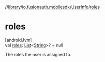 //[library](../../../index.md)/[io.fusionauth.mobilesdk](../index.md)/[UserInfo](index.md)/[roles](roles.md)

# roles

[androidJvm]\
val [roles](roles.md): [List](https://kotlinlang.org/api/core/kotlin-stdlib/kotlin.collections/-list/index.html)&lt;[String](https://kotlinlang.org/api/core/kotlin-stdlib/kotlin/-string/index.html)&gt;? = null

The roles the user is assigned to.